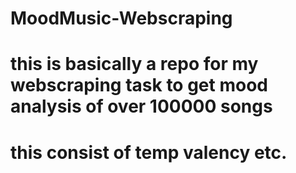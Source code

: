 # MoodMusic-Webscraping
# this is basically a repo for my webscraping task to get mood analysis of over 100000 songs
# this consist of temp valency etc.